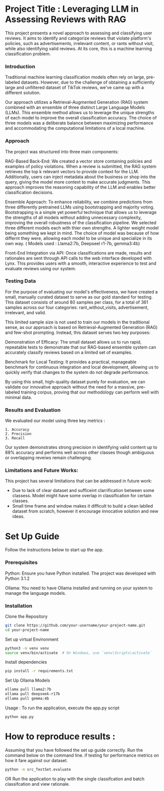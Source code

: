 # Project Title : Leveraging LLM in Assessing Reviews with RAG

This project presents a novel approach to assessing and classifying user reviews. It aims to identify and categorize reviews that violate platform's policies, such as advertisements, irrelevant content, or rants without visit, while also identifying valid reviews. At its core, this is a machine learning classification problem.

### Introduction 

Traditional machine learning classification models often rely on large, pre-labeled datasets. However, due to the challenge of obtaining a sufficiently large and unfiltered dataset of TikTok reviews, we've came up with a different solution.

Our approach utilizes a Retrieval-Augmented Generation (RAG) system combined with an ensemble of three distinct Large Language Models (LLMs). This ensemble method allows us to leverage the unique strengths of each model to improve the overall classification accuracy. The choice of three models was a deliberate balance between maximizing performance and accommodating the computational limitations of a local machine. 

### Approach 
The project was structured into three main components:

RAG-Based Back-End:
We created a vector store containing policies and examples of policy violations. When a review is submitted, the RAG system retrieves the top k relevant vectors to provide context for the LLM. Additionally, users can inject metadata about the business or shop into the query, giving the model more context to make accurate judgments. This approach improves the reasoning capability of the LLM and enables better classification decisions.

Ensemble Approach:
To enhance reliability, we combine predictions from three differently pretrained LLMs using bootstrapping and majority voting. Bootstrapping is a simple yet powerful technique that allows us to leverage the strengths of all models without adding unnecessary complexity, improving the overall robustness of the classification pipeline. We selected three different models each with thier own strengths. A lighter weight model being something we kept in mind. The choice of model was because of how differnt they were, allowing each model to be unique and specialize in its own way. ( Models used : Llama2:7b, Deepseel r1-7b, gemma3:4b) 

Front-End Integration via API:
Once classifications are made, results and rationales are sent through API calls to the web interface developed with Lynx. This provides users with a smooth, interactive experience to test and evaluate reviews using our system.

### Testing Data 
For the purpose of evaluating our model's effectiveness, we have created a small, manually curated dataset to serve as our gold standard for testing. This dataset consists of around 80 samples per class, for a total of 361 samples across our four categories: rant_without_visits, advertisement, irrelevant, and valid.

This limited sample size is not used to train our models in the traditional sense, as our approach is based on Retrieval-Augmented Generation (RAG) and few-shot prompting. Instead, this dataset serves two key purposes:

Demonstration of Efficacy: The small dataset allows us to run rapid, repeatable tests to demonstrate that our RAG-based ensemble system can accurately classify reviews based on a limited set of examples.

Benchmark for Local Testing: It provides a practical, manageable benchmark for continuous integration and local development, allowing us to quickly verify that changes to the system do not degrade performance.

By using this small, high-quality dataset purely for evaluation, we can validate our innovative approach without the need for a massive, pre-labeled training corpus, proving that our methodology can perform well with minimal data.

### Results and Evaluation 
We evaluated our model using three key metrics : 

    1. Accuracy
    2. Precision 
    3. Recall 
Our system demonstrates strong precision in identifying valid content up to 88% accuracy and performs well across other classes though ambiguous or overlapping reveiws remain challenging. 

### Limitations and Future Works: 
This project has several limitations that can be addressed in future work:
- Due to lack of clear dataset and sufficeint clarrification between some classess. Model might have some overlap in classification for certain classes. 
- Small time frame and window makes it difficult to build a clean lablled dataset from scratch, however it encourage innocative solution and new ideas. 

# Set Up Guide
Follow the instructions below to start up the app.

### Prerequisites
Python: Ensure you have Python installed. The project was developed with Python 3.1.2

Ollama: You need to have Ollama installed and running on your system to manage the language models.

### Installation
Clone the Repository


```bash
git clone https://github.com/your-username/your-project-name.git
cd your-project-name
``` 

Set up virtual Environment
```bash
python3 -m venv venv
source venv/bin/activate  # On Windows, use `venv\Scripts\activate`
``` 

Install dependencies 
```bash
pip install -r requirements.txt
``` 

Set Up Ollama Models
```bash
ollama pull llama2:7b
ollama pull deepseek-r17b
ollama pull gemma:4b
``` 

Usage : To run the application, execute the app.py script 
```bash
python app.py
``` 


# How to reproduce results : 
Assuming that you have followed the set up guide correctly.
Run the command below on the command line. if testing for performance metrics on how it fare against our dataset. 

```bash
python -m src_TestSet.evaluate
``` 
OR 
Run the application to play with the single classifcation and batch classifcation and view rationale. 